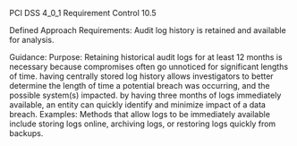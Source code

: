 PCI DSS 4_0_1 Requirement Control 10.5

Defined Approach Requirements:
Audit log history is retained and available for analysis.

Guidance:
Purpose: Retaining historical audit logs for at least 12 months is necessary because compromises often go unnoticed for significant lengths of time. having centrally stored log history allows investigators to better determine the length of time a potential breach was occurring, and the possible system(s) impacted. by having three months of logs immediately available, an entity can quickly identify and minimize impact of a data breach. Examples: Methods that allow logs to be immediately available include storing logs online, archiving logs, or restoring logs quickly from backups.